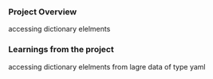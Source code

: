 ### Project Overview

 accessing dictionary elelments


### Learnings from the project

 accessing dictionary elelments from lagre data of type yaml



